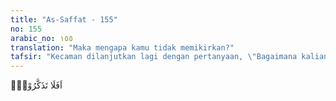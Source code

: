 ```yaml
---
title: "As-Saffat - 155"
no: 155
arabic_no: ١٥٥
translation: "Maka mengapa kamu tidak memikirkan?"
tafsir: "Kecaman dilanjutkan lagi dengan pertanyaan, \"Bagaimana kalian ini? Bagaimana kalian berpendapat demikian?\" Mereka dikecam karena tidak punya pikiran yang sehat, karena bagaimana mungkin Allah yang menciptakan segala sesuatu di alam ini butuh seorang anak dan anak itu perempuan. Mereka dikecam pula karena, seandainya mereka punya pikiran, mereka keliru dalam berpikir sehingga pikiran itu tidak logis dan tidak dapat diterima akal.\n\nSelanjutnya mereka dikecam bahwa sebenarnya mereka tidak menggunakan pikirannya untuk menganalisa ayat-ayat Allah yang disampaikan, dan tidak mereka ambil menjadi pelajaran padahal hal itu berguna. Kaum kafir Mekah itu sudah mengetahui tentang umat-umat terdahulu, tetapi tidak mengambil hikmah dan pelajaran dari pengalaman umat-umat terdahulu sehingga mereka beriman."
---
```


اَفَلَا تَذَكَّرُوْنَۚ 
